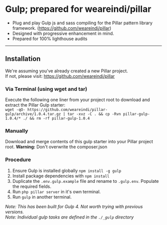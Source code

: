 # Gulp; prepared for weareindi/pillar

- Plug and play Gulp js and sass compiling for the Pillar pattern library framework. (https://github.com/weareindi/pillar)
- Designed with progressive enhancement in mind.
- Prepared for 100% lighthouse audits

---

## Installation
We're assuming you've already created a new Pillar project.   
If not, please visit: https://github.com/weareindi/pillar

### Via Terminal (using wget and tar)
Execute the following one liner from your project root to download and extract the Pillar Gulp starter:   
`wget -qO- https://github.com/weareindi/pillar-gulp/archive/1.0.4.tar.gz | tar -xvz -C . && cp -Rvn pillar-gulp-1.0.4/* ./ && rm -rf pillar-gulp-1.0.4`

### Manually
Download and merge contents of this gulp starter into your Pillar project root.
**Warning:** Don't overwrite the composer.json

### Procedure
1. Ensure Gulp is installed globally `npm install -g gulp`
2. Install package dependencies with `npm install`
3. Duplicate the `.env.gulp.example` file and rename to `.gulp.env`. Populate the required fields.
4. Run `php pillar server` in it's own terminal.   
5. Run `gulp` in another terminal.   

_Note: This has been built for Gulp 4. Not worth trying with previous versions._   
_Note: Individual gulp tasks are defined in the `./_gulp` directory_
